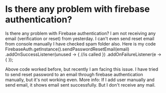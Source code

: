 
# Is there any problem with firebase authentication?

Is there any problem with Firebase authentication?
I am not receiving any email (verification or reset) from yesterday.
I can't even send reset email from console manually
I have checked spam folder also.
Here is my code
FirebaseAuth.getInstance().sendPasswordResetEmail(email)
                    .addOnSuccessListener(unused -> {
                        //is called
                    })
                    .addOnFailureListener(e -> {
                    });

Above code worked before, but recently I am facing this issue. I have tried to send reset password to an email through firebase authentication manually, but it's not working even.
More info:
If I add user manually and send email, it shows email sent successfully. But I don't receive any mail.

        